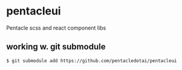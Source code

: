 # pentacleui

Pentacle scss and react component libs


## working w. git submodule

`$ git submodule add https://github.com/pentacledotai/pentacleui`
